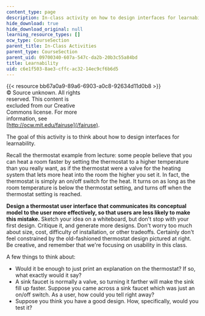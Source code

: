 ```yaml
---
content_type: page
description: In-class activity on how to design interfaces for learnability.
hide_download: true
hide_download_original: null
learning_resource_types: []
ocw_type: CourseSection
parent_title: In-Class Activities
parent_type: CourseSection
parent_uid: 09700340-607a-547c-da2b-20b3c55a84bd
title: Learnability
uid: c6e1f503-8ae3-cffc-ac32-14ec9cf6b6d5
---
```


{{< resource bb67a0a9-89a6-6903-a0c8-92634d11d0b8 >}}  
© Source unknown. All rights  
reserved. This content is  
excluded from our Creative  
Commons license. For more  
information, see  
[http://ocw.mit.edu/fairuse](/fairuse).

The goal of this activity is to think about how to design interfaces for learnability.

Recall the thermostat example from lecture: some people believe that you can heat a room faster by setting the thermostat to a higher temperature than you really want, as if the thermostat were a valve for the heating system that lets more heat into the room the higher you set it. In fact, the thermostat is simply an on/off switch for the heat. It turns on as long as the room temperature is below the thermostat setting, and turns off when the thermostat setting is reached.

**Design a thermostat user interface that communicates its conceptual model to the user more effectively, so that users are less likely to make this mistake.** Sketch your idea on a whiteboard, but don't stop with your first design. Critique it, and generate more designs. Don't worry too much about size, cost, difficulty of installation, or other tradeoffs. Certainly don't feel constrained by the old-fashioned thermostat design pictured at right. Be creative, and remember that we're focusing on usability in this class.

A few things to think about:

*   Would it be enough to just print an explanation on the thermostat? If so, what exactly would it say?
*   A sink faucet is normally a valve, so turning it farther will make the sink fill up faster. Suppose you came across a sink faucet which was just an on/off switch. As a user, how could you tell right away?
*   Suppose you think you have a good design. How, specifically, would you test it?